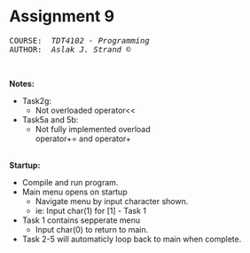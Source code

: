 
# Assignment 9
<pre>
COURSE:  <i>TDT4102 - Programming</i>
AUTHOR:  <i>Aslak J. Strand ©</i></pre><br>

<b>Notes:</b>
- Task2g: 
    - Not overloaded operator<<
- Task5a and 5b: 
    - Not fully implemented overload <br> operator+= and operator+
<br><br>

<b>Startup:</b>
- Compile and run program.
- Main menu opens on startup
	- Navigate menu by input character shown.
	- ie: Input char(1) for [1] - Task 1
- Task 1 contains sepperate menu
	- Input char(0) to return to main.
- Task 2-5 will automaticly loop back to main when complete. 
